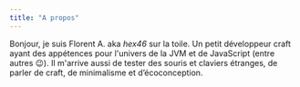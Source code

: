 ```yaml
---
title: "A propos"
---
```


Bonjour, je suis Florent A. aka <i>hex46</i> sur la toile. Un petit développeur
craft ayant des appétences pour l'univers de la JVM et de JavaScript (entre
autres 😉). Il m'arrive aussi de tester des souris et claviers étranges, de
parler de craft, de minimalisme et d’écoconception.
